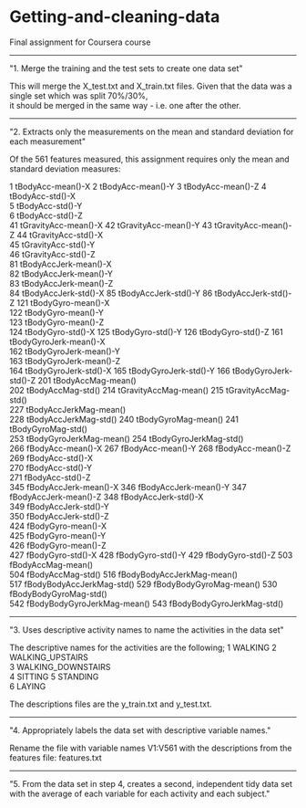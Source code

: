 # Getting-and-cleaning-data
Final assignment for Coursera course

--------------------------------------------------
"1. Merge the training and the test sets to create one data set"

This will merge the X_test.txt and X_train.txt files. Given that the data was a single set which was split 70%/30%,  
it should be merged in the same way - i.e. one after the other.

--------------------------------------------------
"2. Extracts only the measurements on the mean and standard deviation for each measurement"

Of the 561 features measured, this assignment requires only the mean and standard deviation measures:

1 tBodyAcc-mean()-X 
2 tBodyAcc-mean()-Y 
3 tBodyAcc-mean()-Z 
4 tBodyAcc-std()-X  
5 tBodyAcc-std()-Y  
6 tBodyAcc-std()-Z  
41 tGravityAcc-mean()-X 
42 tGravityAcc-mean()-Y 
43 tGravityAcc-mean()-Z 
44 tGravityAcc-std()-X  
45 tGravityAcc-std()-Y  
46 tGravityAcc-std()-Z  
81 tBodyAccJerk-mean()-X  
82 tBodyAccJerk-mean()-Y  
83 tBodyAccJerk-mean()-Z  
84 tBodyAccJerk-std()-X 
85 tBodyAccJerk-std()-Y 
86 tBodyAccJerk-std()-Z 
121 tBodyGyro-mean()-X  
122 tBodyGyro-mean()-Y  
123 tBodyGyro-mean()-Z  
124 tBodyGyro-std()-X 
125 tBodyGyro-std()-Y 
126 tBodyGyro-std()-Z 
161 tBodyGyroJerk-mean()-X  
162 tBodyGyroJerk-mean()-Y  
163 tBodyGyroJerk-mean()-Z  
164 tBodyGyroJerk-std()-X 
165 tBodyGyroJerk-std()-Y 
166 tBodyGyroJerk-std()-Z 
201 tBodyAccMag-mean()  
202 tBodyAccMag-std() 
214 tGravityAccMag-mean() 
215 tGravityAccMag-std()  
227 tBodyAccJerkMag-mean()  
228 tBodyAccJerkMag-std() 
240 tBodyGyroMag-mean() 
241 tBodyGyroMag-std()  
253 tBodyGyroJerkMag-mean() 
254 tBodyGyroJerkMag-std()  
266 fBodyAcc-mean()-X 
267 fBodyAcc-mean()-Y 
268 fBodyAcc-mean()-Z 
269 fBodyAcc-std()-X  
270 fBodyAcc-std()-Y  
271 fBodyAcc-std()-Z  
345 fBodyAccJerk-mean()-X 
346 fBodyAccJerk-mean()-Y 
347 fBodyAccJerk-mean()-Z 
348 fBodyAccJerk-std()-X  
349 fBodyAccJerk-std()-Y  
350 fBodyAccJerk-std()-Z  
424 fBodyGyro-mean()-X  
425 fBodyGyro-mean()-Y  
426 fBodyGyro-mean()-Z  
427 fBodyGyro-std()-X 
428 fBodyGyro-std()-Y 
429 fBodyGyro-std()-Z 
503 fBodyAccMag-mean()  
504 fBodyAccMag-std() 
516 fBodyBodyAccJerkMag-mean()  
517 fBodyBodyAccJerkMag-std() 
529 fBodyBodyGyroMag-mean() 
530 fBodyBodyGyroMag-std()  
542 fBodyBodyGyroJerkMag-mean() 
543 fBodyBodyGyroJerkMag-std()  

--------------------------------------------------

"3. Uses descriptive activity names to name the activities in the data set"

The descriptive names for the activities are the following; 
1 WALKING 
2 WALKING_UPSTAIRS  
3 WALKING_DOWNSTAIRS  
4 SITTING 
5 STANDING  
6 LAYING  

The descriptions files are the y_train.txt and y_test.txt.

--------------------------------------------------

"4. Appropriately labels the data set with descriptive variable names."

Rename the file with variable names V1:V561 with the descriptions from the features file: features.txt

--------------------------------------------------

"5. From the data set in step 4, creates a second, independent tidy data set with the average of each variable for each activity and each subject."


